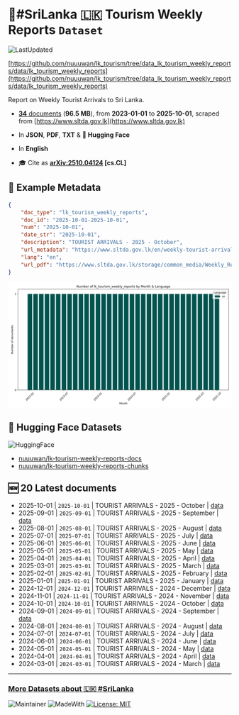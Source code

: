 # 🌴#SriLanka 🇱🇰 Tourism Weekly Reports `Dataset`

![LastUpdated](https://img.shields.io/badge/last_updated-2025--10--29_18:44:27-green)

[https://github.com/nuuuwan/lk_tourism/tree/data_lk_tourism_weekly_reports/data/lk_tourism_weekly_reports](https://github.com/nuuuwan/lk_tourism/tree/data_lk_tourism_weekly_reports/data/lk_tourism_weekly_reports)

Report on Weekly Tourist Arrivals to Sri Lanka.

- [**34** documents](https://github.com/nuuuwan/lk_tourism/tree/data_lk_tourism_weekly_reports/data/lk_tourism_weekly_reports) (**96.5 MB**), from **2023-01-01** to **2025-10-01**, scraped from [https://www.sltda.gov.lk](https://www.sltda.gov.lk)

- In **JSON**, **PDF**, **TXT** & **🤗 Hugging Face**

- In **English**

- 🎓 Cite as **[arXiv:2510.04124](https://arxiv.org/abs/2510.04124) [cs.CL]**

## 📝 Example Metadata

```json
{
    "doc_type": "lk_tourism_weekly_reports",
    "doc_id": "2025-10-01-2025-10-01",
    "num": "2025-10-01",
    "date_str": "2025-10-01",
    "description": "TOURIST ARRIVALS - 2025 - October",
    "url_metadata": "https://www.sltda.gov.lk/en/weekly-tourist-arrivals-reports-2025",
    "lang": "en",
    "url_pdf": "https://www.sltda.gov.lk/storage/common_media/Weekly_Report_1st_to_6th_October_2025.pdf"
}
```

![Chart](https://raw.githubusercontent.com/nuuuwan/lk_tourism/refs/heads/data_lk_tourism_weekly_reports/data/lk_tourism_weekly_reports/docs_by_month_and_lang.png)

## 🤗 Hugging Face Datasets

![HuggingFace](https://img.shields.io/badge/-HuggingFace-FDEE21?style=for-the-badge&logo=HuggingFace)

- [nuuuwan/lk-tourism-weekly-reports-docs](https://huggingface.co/datasets/nuuuwan/lk-tourism-weekly-reports-docs)
- [nuuuwan/lk-tourism-weekly-reports-chunks](https://huggingface.co/datasets/nuuuwan/lk-tourism-weekly-reports-chunks)

## 🆕 20 Latest documents

- 2025-10-01 | `2025-10-01` | TOURIST ARRIVALS - 2025 - October | [data](https://github.com/nuuuwan/lk_tourism/tree/data_lk_tourism_weekly_reports/data/lk_tourism_weekly_reports/2020s/2025/2025-10-01-2025-10-01)
- 2025-09-01 | `2025-09-01` | TOURIST ARRIVALS - 2025 - September | [data](https://github.com/nuuuwan/lk_tourism/tree/data_lk_tourism_weekly_reports/data/lk_tourism_weekly_reports/2020s/2025/2025-09-01-2025-09-01)
- 2025-08-01 | `2025-08-01` | TOURIST ARRIVALS - 2025 - August | [data](https://github.com/nuuuwan/lk_tourism/tree/data_lk_tourism_weekly_reports/data/lk_tourism_weekly_reports/2020s/2025/2025-08-01-2025-08-01)
- 2025-07-01 | `2025-07-01` | TOURIST ARRIVALS - 2025 - July | [data](https://github.com/nuuuwan/lk_tourism/tree/data_lk_tourism_weekly_reports/data/lk_tourism_weekly_reports/2020s/2025/2025-07-01-2025-07-01)
- 2025-06-01 | `2025-06-01` | TOURIST ARRIVALS - 2025 - June | [data](https://github.com/nuuuwan/lk_tourism/tree/data_lk_tourism_weekly_reports/data/lk_tourism_weekly_reports/2020s/2025/2025-06-01-2025-06-01)
- 2025-05-01 | `2025-05-01` | TOURIST ARRIVALS - 2025 - May | [data](https://github.com/nuuuwan/lk_tourism/tree/data_lk_tourism_weekly_reports/data/lk_tourism_weekly_reports/2020s/2025/2025-05-01-2025-05-01)
- 2025-04-01 | `2025-04-01` | TOURIST ARRIVALS - 2025 - April | [data](https://github.com/nuuuwan/lk_tourism/tree/data_lk_tourism_weekly_reports/data/lk_tourism_weekly_reports/2020s/2025/2025-04-01-2025-04-01)
- 2025-03-01 | `2025-03-01` | TOURIST ARRIVALS - 2025 - March | [data](https://github.com/nuuuwan/lk_tourism/tree/data_lk_tourism_weekly_reports/data/lk_tourism_weekly_reports/2020s/2025/2025-03-01-2025-03-01)
- 2025-02-01 | `2025-02-01` | TOURIST ARRIVALS - 2025 - February | [data](https://github.com/nuuuwan/lk_tourism/tree/data_lk_tourism_weekly_reports/data/lk_tourism_weekly_reports/2020s/2025/2025-02-01-2025-02-01)
- 2025-01-01 | `2025-01-01` | TOURIST ARRIVALS - 2025 - January | [data](https://github.com/nuuuwan/lk_tourism/tree/data_lk_tourism_weekly_reports/data/lk_tourism_weekly_reports/2020s/2025/2025-01-01-2025-01-01)
- 2024-12-01 | `2024-12-01` | TOURIST ARRIVALS - 2024 - December | [data](https://github.com/nuuuwan/lk_tourism/tree/data_lk_tourism_weekly_reports/data/lk_tourism_weekly_reports/2020s/2024/2024-12-01-2024-12-01)
- 2024-11-01 | `2024-11-01` | TOURIST ARRIVALS - 2024 - November | [data](https://github.com/nuuuwan/lk_tourism/tree/data_lk_tourism_weekly_reports/data/lk_tourism_weekly_reports/2020s/2024/2024-11-01-2024-11-01)
- 2024-10-01 | `2024-10-01` | TOURIST ARRIVALS - 2024 - October | [data](https://github.com/nuuuwan/lk_tourism/tree/data_lk_tourism_weekly_reports/data/lk_tourism_weekly_reports/2020s/2024/2024-10-01-2024-10-01)
- 2024-09-01 | `2024-09-01` | TOURIST ARRIVALS - 2024 - September | [data](https://github.com/nuuuwan/lk_tourism/tree/data_lk_tourism_weekly_reports/data/lk_tourism_weekly_reports/2020s/2024/2024-09-01-2024-09-01)
- 2024-08-01 | `2024-08-01` | TOURIST ARRIVALS - 2024 - August | [data](https://github.com/nuuuwan/lk_tourism/tree/data_lk_tourism_weekly_reports/data/lk_tourism_weekly_reports/2020s/2024/2024-08-01-2024-08-01)
- 2024-07-01 | `2024-07-01` | TOURIST ARRIVALS - 2024 - July | [data](https://github.com/nuuuwan/lk_tourism/tree/data_lk_tourism_weekly_reports/data/lk_tourism_weekly_reports/2020s/2024/2024-07-01-2024-07-01)
- 2024-06-01 | `2024-06-01` | TOURIST ARRIVALS - 2024 - June | [data](https://github.com/nuuuwan/lk_tourism/tree/data_lk_tourism_weekly_reports/data/lk_tourism_weekly_reports/2020s/2024/2024-06-01-2024-06-01)
- 2024-05-01 | `2024-05-01` | TOURIST ARRIVALS - 2024 - May | [data](https://github.com/nuuuwan/lk_tourism/tree/data_lk_tourism_weekly_reports/data/lk_tourism_weekly_reports/2020s/2024/2024-05-01-2024-05-01)
- 2024-04-01 | `2024-04-01` | TOURIST ARRIVALS - 2024 - April | [data](https://github.com/nuuuwan/lk_tourism/tree/data_lk_tourism_weekly_reports/data/lk_tourism_weekly_reports/2020s/2024/2024-04-01-2024-04-01)
- 2024-03-01 | `2024-03-01` | TOURIST ARRIVALS - 2024 - March | [data](https://github.com/nuuuwan/lk_tourism/tree/data_lk_tourism_weekly_reports/data/lk_tourism_weekly_reports/2020s/2024/2024-03-01-2024-03-01)

---

### [More Datasets about 🇱🇰 #SriLanka](https://github.com/nuuuwan/lk_datasets)

![Maintainer](https://img.shields.io/badge/maintainer-nuuuwan-red)
![MadeWith](https://img.shields.io/badge/made_with-python-blue)
[![License: MIT](https://img.shields.io/badge/License-MIT-yellow.svg)](https://opensource.org/licenses/MIT)
